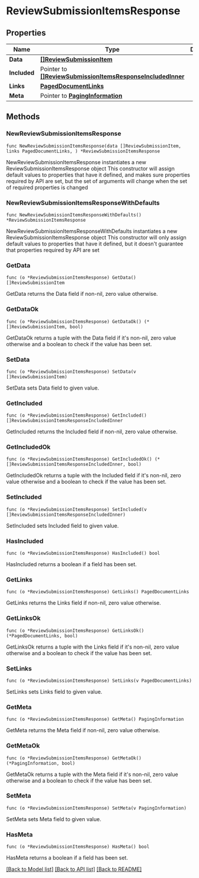 # ReviewSubmissionItemsResponse

## Properties

Name | Type | Description | Notes
------------ | ------------- | ------------- | -------------
**Data** | [**[]ReviewSubmissionItem**](ReviewSubmissionItem.md) |  | 
**Included** | Pointer to [**[]ReviewSubmissionItemsResponseIncludedInner**](ReviewSubmissionItemsResponseIncludedInner.md) |  | [optional] 
**Links** | [**PagedDocumentLinks**](PagedDocumentLinks.md) |  | 
**Meta** | Pointer to [**PagingInformation**](PagingInformation.md) |  | [optional] 

## Methods

### NewReviewSubmissionItemsResponse

`func NewReviewSubmissionItemsResponse(data []ReviewSubmissionItem, links PagedDocumentLinks, ) *ReviewSubmissionItemsResponse`

NewReviewSubmissionItemsResponse instantiates a new ReviewSubmissionItemsResponse object
This constructor will assign default values to properties that have it defined,
and makes sure properties required by API are set, but the set of arguments
will change when the set of required properties is changed

### NewReviewSubmissionItemsResponseWithDefaults

`func NewReviewSubmissionItemsResponseWithDefaults() *ReviewSubmissionItemsResponse`

NewReviewSubmissionItemsResponseWithDefaults instantiates a new ReviewSubmissionItemsResponse object
This constructor will only assign default values to properties that have it defined,
but it doesn't guarantee that properties required by API are set

### GetData

`func (o *ReviewSubmissionItemsResponse) GetData() []ReviewSubmissionItem`

GetData returns the Data field if non-nil, zero value otherwise.

### GetDataOk

`func (o *ReviewSubmissionItemsResponse) GetDataOk() (*[]ReviewSubmissionItem, bool)`

GetDataOk returns a tuple with the Data field if it's non-nil, zero value otherwise
and a boolean to check if the value has been set.

### SetData

`func (o *ReviewSubmissionItemsResponse) SetData(v []ReviewSubmissionItem)`

SetData sets Data field to given value.


### GetIncluded

`func (o *ReviewSubmissionItemsResponse) GetIncluded() []ReviewSubmissionItemsResponseIncludedInner`

GetIncluded returns the Included field if non-nil, zero value otherwise.

### GetIncludedOk

`func (o *ReviewSubmissionItemsResponse) GetIncludedOk() (*[]ReviewSubmissionItemsResponseIncludedInner, bool)`

GetIncludedOk returns a tuple with the Included field if it's non-nil, zero value otherwise
and a boolean to check if the value has been set.

### SetIncluded

`func (o *ReviewSubmissionItemsResponse) SetIncluded(v []ReviewSubmissionItemsResponseIncludedInner)`

SetIncluded sets Included field to given value.

### HasIncluded

`func (o *ReviewSubmissionItemsResponse) HasIncluded() bool`

HasIncluded returns a boolean if a field has been set.

### GetLinks

`func (o *ReviewSubmissionItemsResponse) GetLinks() PagedDocumentLinks`

GetLinks returns the Links field if non-nil, zero value otherwise.

### GetLinksOk

`func (o *ReviewSubmissionItemsResponse) GetLinksOk() (*PagedDocumentLinks, bool)`

GetLinksOk returns a tuple with the Links field if it's non-nil, zero value otherwise
and a boolean to check if the value has been set.

### SetLinks

`func (o *ReviewSubmissionItemsResponse) SetLinks(v PagedDocumentLinks)`

SetLinks sets Links field to given value.


### GetMeta

`func (o *ReviewSubmissionItemsResponse) GetMeta() PagingInformation`

GetMeta returns the Meta field if non-nil, zero value otherwise.

### GetMetaOk

`func (o *ReviewSubmissionItemsResponse) GetMetaOk() (*PagingInformation, bool)`

GetMetaOk returns a tuple with the Meta field if it's non-nil, zero value otherwise
and a boolean to check if the value has been set.

### SetMeta

`func (o *ReviewSubmissionItemsResponse) SetMeta(v PagingInformation)`

SetMeta sets Meta field to given value.

### HasMeta

`func (o *ReviewSubmissionItemsResponse) HasMeta() bool`

HasMeta returns a boolean if a field has been set.


[[Back to Model list]](../README.md#documentation-for-models) [[Back to API list]](../README.md#documentation-for-api-endpoints) [[Back to README]](../README.md)


